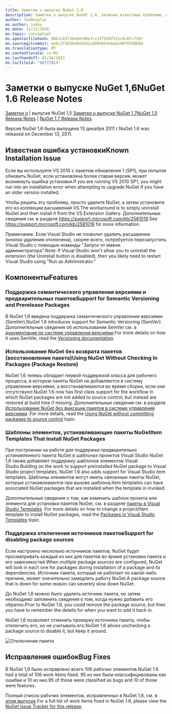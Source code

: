 ```yaml
---
title: Заметки о выпуске NuGet 1,6
description: Заметки о выпуске NuGet 1,6, включая известные проблемы, исправления ошибок, добавленные функции и DCR.
author: JonDouglas
ms.author: jodou
ms.date: 11/11/2016
ms.topic: conceptual
ms.openlocfilehash: 08b1cb3736e645d6efcc33f920f521c9c0fc7507
ms.sourcegitcommit: ee6c3f203648a5561c809db54ebeb1d0f0598b68
ms.translationtype: MT
ms.contentlocale: ru-RU
ms.lasthandoff: 01/26/2021
ms.locfileid: "98777013"
---
```

 # <a name="nuget-16-release-notes"></a><span data-ttu-id="a5dd8-103">Заметки о выпуске NuGet 1,6</span><span class="sxs-lookup"><span data-stu-id="a5dd8-103">NuGet 1.6 Release Notes</span></span>

<span data-ttu-id="a5dd8-104">[Заметки о](../release-notes/nuget-1.5.md)  |  выпуске NuGet 1,5 [Заметки о выпуске NuGet 1,7](../release-notes/nuget-1.7.md)</span><span class="sxs-lookup"><span data-stu-id="a5dd8-104">[NuGet 1.5 Release Notes](../release-notes/nuget-1.5.md) | [NuGet 1.7 Release Notes](../release-notes/nuget-1.7.md)</span></span>

<span data-ttu-id="a5dd8-105">Версия NuGet 1,6 была выпущена 13 декабря 2011 г.</span><span class="sxs-lookup"><span data-stu-id="a5dd8-105">NuGet 1.6 was released on December 13, 2011.</span></span>

## <a name="known-installation-issue"></a><span data-ttu-id="a5dd8-106">Известная ошибка установки</span><span class="sxs-lookup"><span data-stu-id="a5dd8-106">Known Installation Issue</span></span>
<span data-ttu-id="a5dd8-107">Если вы используете VS 2010 с пакетом обновления 1 (SP1), при попытке обновить NuGet, если установлена более старая версия, может возникнуть ошибка установки.</span><span class="sxs-lookup"><span data-stu-id="a5dd8-107">If you are running VS 2010 SP1, you might run into an installation error when attempting to upgrade NuGet if you have an older version installed.</span></span>

<span data-ttu-id="a5dd8-108">Чтобы решить эту проблему, просто удалите NuGet, а затем установите его из коллекции расширений VS.</span><span class="sxs-lookup"><span data-stu-id="a5dd8-108">The workaround is to simply uninstall NuGet and then install it from the VS Extension Gallery.</span></span>  <span data-ttu-id="a5dd8-109">Дополнительные сведения см. в разделе <https://support.microsoft.com/kb/2581019>.</span><span class="sxs-lookup"><span data-stu-id="a5dd8-109">See <https://support.microsoft.com/kb/2581019> for more information.</span></span>

<span data-ttu-id="a5dd8-110">Примечание. Если Visual Studio не позволит удалить расширение (кнопка удаления отключена), скорее всего, потребуется перезапустить Visual Studio с помощью команды "Запуск от имени администратора".</span><span class="sxs-lookup"><span data-stu-id="a5dd8-110">Note: If Visual Studio won't allow you to uninstall the extension (the Uninstall button is disabled), then you likely need to restart Visual Studio using "Run as Administrator."</span></span>

## <a name="features"></a><span data-ttu-id="a5dd8-111">Компоненты</span><span class="sxs-lookup"><span data-stu-id="a5dd8-111">Features</span></span>

### <a name="support-for-semantic-versioning-and-prerelease-packages"></a><span data-ttu-id="a5dd8-112">Поддержка семантического управления версиями и предварительных пакетов</span><span class="sxs-lookup"><span data-stu-id="a5dd8-112">Support for Semantic Versioning and Prerelease Packages</span></span>
<span data-ttu-id="a5dd8-113">В NuGet 1,6 введена поддержка семантического управления версиями (SemVer).</span><span class="sxs-lookup"><span data-stu-id="a5dd8-113">NuGet 1.6 introduces support for Semantic Versioning (SemVer).</span></span> <span data-ttu-id="a5dd8-114">Дополнительные сведения об использовании SemVer см. в [документации по системе управления версиями](../create-packages/prerelease-packages.md).</span><span class="sxs-lookup"><span data-stu-id="a5dd8-114">For more details on how it uses SemVer, read the [Versioning documentation](../create-packages/prerelease-packages.md).</span></span>

### <a name="using-nuget-without-checking-in-packages-package-restore"></a><span data-ttu-id="a5dd8-115">Использование NuGet без возврата пакетов (восстановление пакета)</span><span class="sxs-lookup"><span data-stu-id="a5dd8-115">Using NuGet Without Checking In Packages (Package Restore)</span></span>
<span data-ttu-id="a5dd8-116">NuGet 1,6 теперь обладает первой поддержкой класса для рабочего процесса, в котором пакеты NuGet не добавляются в систему управления версиями, а восстанавливаются во время сборки, если они отсутствуют.</span><span class="sxs-lookup"><span data-stu-id="a5dd8-116">NuGet 1.6 now has first class support for the workflow in which NuGet packages are not added to source control, but instead are restored at build time if missing.</span></span> <span data-ttu-id="a5dd8-117">Дополнительные сведения см. в разделе [Использование NuGet без фиксации пакетов в системе управления версиями](../consume-packages/packages-and-source-control.md) .</span><span class="sxs-lookup"><span data-stu-id="a5dd8-117">For more details, read the [Using NuGet without committing packages to source control](../consume-packages/packages-and-source-control.md) topic.</span></span>

### <a name="item-templates-that-install-nuget-packages"></a><span data-ttu-id="a5dd8-118">Шаблоны элементов, устанавливающие пакеты NuGet</span><span class="sxs-lookup"><span data-stu-id="a5dd8-118">Item Templates That Install NuGet Packages</span></span>
<span data-ttu-id="a5dd8-119">При построении на работе для поддержки предварительно установленного пакета NuGet в шаблонах проектов Visual Studio NuGet 1,6 также добавляет поддержку шаблонов элементов Visual Studio.</span><span class="sxs-lookup"><span data-stu-id="a5dd8-119">Building on the work to support preinstalled NuGet package to Visual Studio project templates, NuGet 1.6 also adds support for Visual Studio item templates.</span></span> <span data-ttu-id="a5dd8-120">Шаблоны элементов могут иметь связанные пакеты NuGet, которые устанавливаются при вызове шаблона.</span><span class="sxs-lookup"><span data-stu-id="a5dd8-120">Item templates can have associated NuGet packages that are installed when the template in invoked.</span></span>

<span data-ttu-id="a5dd8-121">Дополнительные сведения о том, как изменить шаблон проекта или элемента для установки пакетов NuGet, см. в разделе [пакеты в Visual Studio Templates](../visual-studio-extensibility/visual-studio-templates.md) .</span><span class="sxs-lookup"><span data-stu-id="a5dd8-121">For more details on how to change a project/item template to install NuGet packages, read the [Packages in Visual Studio Templates](../visual-studio-extensibility/visual-studio-templates.md) topic.</span></span>

### <a name="support-for-disabling-package-sources"></a><span data-ttu-id="a5dd8-122">Поддержка отключения источников пакетов</span><span class="sxs-lookup"><span data-stu-id="a5dd8-122">Support for disabling package sources</span></span>
<span data-ttu-id="a5dd8-123">Если настроено несколько источников пакетов, NuGet будет просматривать каждый из них для пакетов во время установки пакета и его зависимостей.</span><span class="sxs-lookup"><span data-stu-id="a5dd8-123">When multiple package sources are configured, NuGet will look in each one for packages during installation of a package and its dependencies.</span></span> <span data-ttu-id="a5dd8-124">Источник пакета, который не работает по какой-либо причине, может значительно замедлить работу NuGet.</span><span class="sxs-lookup"><span data-stu-id="a5dd8-124">A package source that is down for some reason can severely slow down NuGet.</span></span>

<span data-ttu-id="a5dd8-125">До NuGet 1,6 можно было удалить источник пакета, но затем необходимо запомнить сведения о том, когда нужно добавить его обратно.</span><span class="sxs-lookup"><span data-stu-id="a5dd8-125">Prior to NuGet 1.6, you could remove the package source, but then you have to remember the details for when you want to add it back in.</span></span>

<span data-ttu-id="a5dd8-126">NuGet 1,6 позволяет отменить проверку источника пакета, чтобы отключить его, но не учитывать его.</span><span class="sxs-lookup"><span data-stu-id="a5dd8-126">NuGet 1.6 allows unchecking a package source to disable it, but keep it around.</span></span>

![Отключение пакета](./media/package-source-with-disabled-source.png)

## <a name="bug-fixes"></a><span data-ttu-id="a5dd8-128">Исправления ошибок</span><span class="sxs-lookup"><span data-stu-id="a5dd8-128">Bug Fixes</span></span>
<span data-ttu-id="a5dd8-129">В NuGet 1,6 было исправлено всего 106 рабочих элементов.</span><span class="sxs-lookup"><span data-stu-id="a5dd8-129">NuGet 1.6 had a total of 106 work items fixed.</span></span> <span data-ttu-id="a5dd8-130">95 из них были классифицированы как ошибки и 10 из них.</span><span class="sxs-lookup"><span data-stu-id="a5dd8-130">95 of those were classified as bugs and 10 of those were features.</span></span>

<span data-ttu-id="a5dd8-131">Полный список рабочих элементов, исправленных в NuGet 1,6, см. в [этом выпуске](http://nuget.codeplex.com/workitem/list/advanced?keyword=&status=Closed&type=All&priority=All&release=NuGet%201.6&assignedTo=All&component=All&sortField=Votes&sortDirection=Descending&page=0).</span><span class="sxs-lookup"><span data-stu-id="a5dd8-131">For a full list of work items fixed in NuGet 1.6, please view the [NuGet Issue Tracker for this release](http://nuget.codeplex.com/workitem/list/advanced?keyword=&status=Closed&type=All&priority=All&release=NuGet%201.6&assignedTo=All&component=All&sortField=Votes&sortDirection=Descending&page=0).</span></span>
